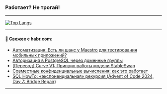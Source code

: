 ### Работает? Не трогай!

---
<!--
#### 🛠️ Technical stack:

![Java](https://img.shields.io/badge/Java-informational?logo=Oracle&style=flat&logoColor=white&color=FF4500)
![Kotlin](https://img.shields.io/badge/Kotlin-informational?logo=Kotlin&style=flat&logoColor=white&color=774D97)
![TS](https://img.shields.io/badge/TypeScript-informational?logo=typeScript&style=flat&logoColor=black&color=017acc)
![Python](https://img.shields.io/badge/Python-informational?logo=Python&style=flat&logoColor=black&color=ffdd54) <br>
![Spring](https://img.shields.io/badge/Spring-informational?logo=Spring&style=flat&logoColor=white&color=6DB33F) 
![SpringBoot](https://img.shields.io/badge/SpringBoot-informational?logo=SpringBoot&style=flat&logoColor=white&color=6DB33F)
![Nest](https://img.shields.io/badge/NestJS-informational?logo=NestJS&style=flat&logoColor=white&color=E0234E) 
![NodeJS](https://img.shields.io/badge/NodeJS-informational?logo=node.js&style=flat&logoColor=white&color=70A760)<br>
![PostgreSQL](https://img.shields.io/badge/PostgreSQL-informational?logo=PostgreSQL&style=flat&logoColor=white&color=DAA520)
![MongoDB](https://img.shields.io/badge/MongoDB-informational?logo=MongoDB&style=flat&logoColor=white&color=870000)
![Apache](https://img.shields.io/badge/Apache-informational?logo=apache&style=flat&logoColor=white&color=f74e28)

___ 
-->

<!--- #### 🛠️ : --->

[![Top Langs](https://github-readme-stats-82jvfl3w3-advtsettinggmailcoms-projects.vercel.app/api/top-langs/?username=zloylis&langs_count=10&hide_title=true&title_color=e6edf3&size_weight=0.5&count_weight=0.5&layout=compact&hide_progress=true&hide_border=true&theme=dracula)](https://github.com/zloylis)

<!---


####  :octocat:&nbsp;&nbsp; Статистика:

![GitHub stats](https://github-readme-stats-u2qms2cxw-advtsettinggmailcoms-projects.vercel.app/api?username=zloylis&show_icons=true&hide_border=true&theme=dracula&title_color=e6edf3&include_all_commits=true&count_private=true&hide_rank=false&hide_title=true&rank_icon=github)
-->
---

#### 💬 Свежее с habr.com:

<!-- BLOG-POST-LIST:START -->
- [Автоматизация: Есть ли шанс у Maestro для тестирования мобильных приложений?](https://habr.com/ru/articles/872492/?utm_source=habrahabr&utm_medium=rss&utm_campaign=872492)
- [Авторизация в PostgreSQL через доменные группы](https://habr.com/ru/articles/862776/?utm_source=habrahabr&utm_medium=rss&utm_campaign=862776)
- [[Перевод] Curve V1: Принцип работы модели StableSwap](https://habr.com/ru/articles/872454/?utm_source=habrahabr&utm_medium=rss&utm_campaign=872454)
- [Совместные конфиденциальные вычисления: как это работает](https://habr.com/ru/articles/872410/?utm_source=habrahabr&utm_medium=rss&utm_campaign=872410)
- [SQL HowTo: «экспоненциальная» рекурсия &lpar;Advent of Code 2024, Day 7: Bridge Repair&rpar;](https://habr.com/ru/companies/tensor/articles/872368/?utm_source=habrahabr&utm_medium=rss&utm_campaign=872368)
<!-- BLOG-POST-LIST:END -->

---
